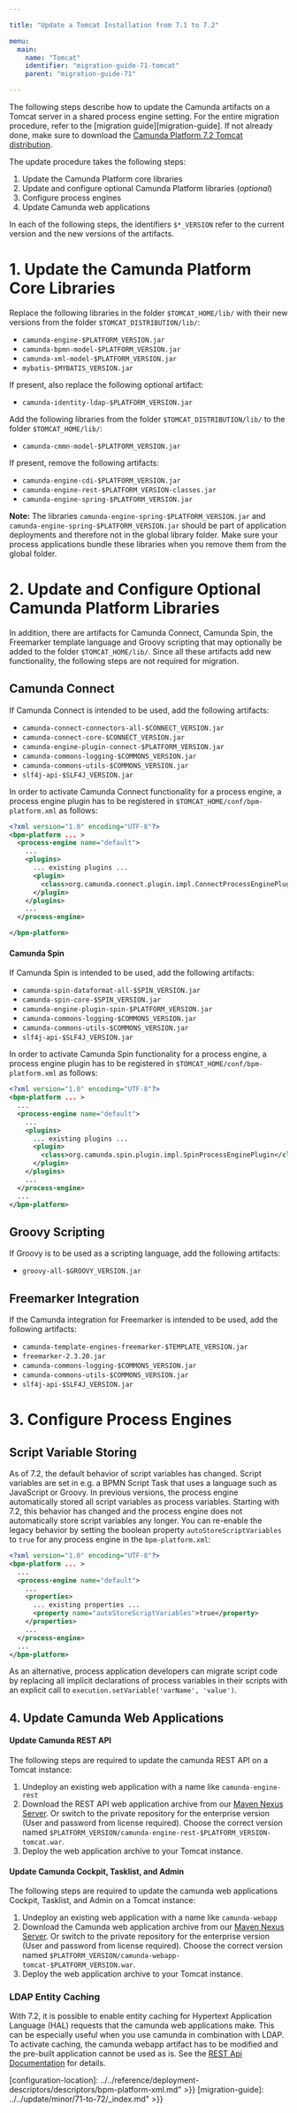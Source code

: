 ```yaml
---

title: "Update a Tomcat Installation from 7.1 to 7.2"

menu:
  main:
    name: "Tomcat"
    identifier: "migration-guide-71-tomcat"
    parent: "migration-guide-71"

---
```


The following steps describe how to update the Camunda artifacts on a Tomcat server in a shared process engine setting. For the entire migration procedure, refer to the [migration guide][migration-guide]. If not already done, make sure to download the [Camunda Platform 7.2 Tomcat distribution](https://artifacts.camunda.com/artifactory/camunda-bpm/org/camunda/bpm/tomcat/camunda-bpm-tomcat/).

The update procedure takes the following steps:

1. Update the Camunda Platform core libraries
2. Update and configure optional Camunda Platform libraries (*optional*)
3. Configure process engines
4. Update Camunda web applications

In each of the following steps, the identifiers `$*_VERSION` refer to the current version and the new versions of the artifacts.


# 1. Update the Camunda Platform Core Libraries

Replace the following libraries in the folder `$TOMCAT_HOME/lib/` with their new versions from the folder `$TOMCAT_DISTRIBUTION/lib/`:

* `camunda-engine-$PLATFORM_VERSION.jar`
* `camunda-bpmn-model-$PLATFORM_VERSION.jar`
* `camunda-xml-model-$PLATFORM_VERSION.jar`
* `mybatis-$MYBATIS_VERSION.jar`

If present, also replace the following optional artifact:

* `camunda-identity-ldap-$PLATFORM_VERSION.jar`

Add the following libraries from the folder `$TOMCAT_DISTRIBUTION/lib/` to the folder `$TOMCAT_HOME/lib/`:

* `camunda-cmmn-model-$PLATFORM_VERSION.jar`

If present, remove the following artifacts:

* `camunda-engine-cdi-$PLATFORM_VERSION.jar`
* `camunda-engine-rest-$PLATFORM_VERSION-classes.jar`
* `camunda-engine-spring-$PLATFORM_VERSION.jar`

**Note:** The libraries `camunda-engine-spring-$PLATFORM_VERSION.jar` and `camunda-engine-spring-$PLATFORM_VERSION.jar` should be part of application deployments and therefore not in the global library folder. Make sure your process applications bundle these libraries when you remove them from the global folder.


# 2. Update and Configure Optional Camunda Platform Libraries

In addition, there are artifacts for Camunda Connect, Camunda Spin, the Freemarker template language and Groovy scripting that may optionally be added to the folder `$TOMCAT_HOME/lib/`. Since all these artifacts add new functionality, the following steps are not required for migration.

## Camunda Connect

If Camunda Connect is intended to be used, add the following artifacts:

* `camunda-connect-connectors-all-$CONNECT_VERSION.jar`
* `camunda-connect-core-$CONNECT_VERSION.jar`
* `camunda-engine-plugin-connect-$PLATFORM_VERSION.jar`
* `camunda-commons-logging-$COMMONS_VERSION.jar`
* `camunda-commons-utils-$COMMONS_VERSION.jar`
* `slf4j-api-$SLF4J_VERSION.jar`

In order to activate Camunda Connect functionality for a process engine, a process engine plugin has to be registered in `$TOMCAT_HOME/conf/bpm-platform.xml` as follows:

```xml
<?xml version="1.0" encoding="UTF-8"?>
<bpm-platform ... >
  <process-engine name="default">
    ...
    <plugins>
      ... existing plugins ...
      <plugin>
        <class>org.camunda.connect.plugin.impl.ConnectProcessEnginePlugin</class>
      </plugin>
    </plugins>
    ...
  </process-engine>

</bpm-platform>
```

#### Camunda Spin

If Camunda Spin is intended to be used, add the following artifacts:

* `camunda-spin-dataformat-all-$SPIN_VERSION.jar`
* `camunda-spin-core-$SPIN_VERSION.jar`
* `camunda-engine-plugin-spin-$PLATFORM_VERSION.jar`
* `camunda-commons-logging-$COMMONS_VERSION.jar`
* `camunda-commons-utils-$COMMONS_VERSION.jar`
* `slf4j-api-$SLF4J_VERSION.jar`

In order to activate Camunda Spin functionality for a process engine, a process engine plugin has to be registered in `$TOMCAT_HOME/conf/bpm-platform.xml` as follows:

```xml
<?xml version="1.0" encoding="UTF-8"?>
<bpm-platform ... >
  ...
  <process-engine name="default">
    ...
    <plugins>
      ... existing plugins ...
      <plugin>
        <class>org.camunda.spin.plugin.impl.SpinProcessEnginePlugin</class>
      </plugin>
    </plugins>
    ...
  </process-engine>
  ...
</bpm-platform>
```

## Groovy Scripting

If Groovy is to be used as a scripting language, add the following artifacts:

* `groovy-all-$GROOVY_VERSION.jar`

## Freemarker Integration

If the Camunda integration for Freemarker is intended to be used, add the following artifacts:

* `camunda-template-engines-freemarker-$TEMPLATE_VERSION.jar`
* `freemarker-2.3.20.jar`
* `camunda-commons-logging-$COMMONS_VERSION.jar`
* `camunda-commons-utils-$COMMONS_VERSION.jar`
* `slf4j-api-$SLF4J_VERSION.jar`


# 3. Configure Process Engines

## Script Variable Storing

As of 7.2, the default behavior of script variables has changed. Script variables are set in e.g. a BPMN Script Task that uses a language such as JavaScript or Groovy. In previous versions, the process engine automatically stored all script variables as process variables. Starting with 7.2, this behavior has changed and the process engine does not automatically store script variables any longer. You can re-enable the legacy behavior by setting the boolean property `autoStoreScriptVariables` to `true` for any process engine in the `bpm-platform.xml`:

```xml
<?xml version="1.0" encoding="UTF-8"?>
<bpm-platform ... >
  ...
  <process-engine name="default">
    ...
    <properties>
      ... existing properties ...
      <property name="autoStoreScriptVariables">true</property>
    </properties>
    ...
  </process-engine>
  ...
</bpm-platform>
```

As an alternative, process application developers can migrate script code by replacing all implicit declarations of process variables in their scripts with an explicit call to `execution.setVariable('varName', 'value')`.

## 4. Update Camunda Web Applications

#### Update Camunda REST API

The following steps are required to update the camunda REST API on a Tomcat instance:

1. Undeploy an existing web application with a name like `camunda-engine-rest`
2. Download the REST API web application archive from our [Maven Nexus Server](https://artifacts.camunda.com/artifactory/camunda-bpm/org/camunda/bpm/camunda-engine-rest/). Or switch to the private repository for the enterprise version (User and password from license required). Choose the correct version named `$PLATFORM_VERSION/camunda-engine-rest-$PLATFORM_VERSION-tomcat.war`.
3. Deploy the web application archive to your Tomcat instance.

#### Update Camunda Cockpit, Tasklist, and Admin

The following steps are required to update the camunda web applications Cockpit, Tasklist, and Admin on a Tomcat instance:

1. Undeploy an existing web application with a name like `camunda-webapp`
2. Download the Camunda web application archive from our [Maven Nexus Server](https://artifacts.camunda.com/artifactory/camunda-bpm/org/camunda/bpm/webapp/camunda-webapp-tomcat/). Or switch to the private repository for the enterprise version (User and password from license required). Choose the correct version named `$PLATFORM_VERSION/camunda-webapp-tomcat-$PLATFORM_VERSION.war`.
3. Deploy the web application archive to your Tomcat instance.

### LDAP Entity Caching
With 7.2, it is possible to enable entity caching for Hypertext Application Language (HAL) requests that the camunda web applications make. This can be especially useful when you use camunda in combination with LDAP. To activate caching, the camunda webapp artifact has to be modified and the pre-built application cannot be used as is. See the [REST Api Documentation](../../reference/rest/overview/hal.md) for details.


[configuration-location]: ../../reference/deployment-descriptors/descriptors/bpm-platform-xml.md" >}}
[migration-guide]: ../../update/minor/71-to-72/_index.md" >}}
